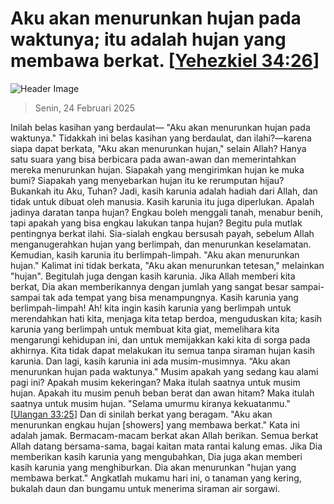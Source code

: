
# Aku akan menurunkan hujan pada waktunya; itu adalah hujan yang membawa berkat. [[Yehezkiel 34:26](http://alkitab.sabda.org/?Yehezkiel%2034:26)]

![Header Image](https://alkitab.app/slice/sunrise.jpg)

> Senin, 24 Februari 2025

Inilah belas kasihan yang berdaulat— "Aku akan menurunkan hujan pada waktunya." Tidakkah ini belas kasihan yang berdaulat, dan ilahi?—karena siapa dapat berkata, "Aku akan menurunkan hujan," selain Allah? Hanya satu suara yang bisa berbicara pada awan-awan dan memerintahkan mereka menurunkan hujan. Siapakah yang mengirimkan hujan ke muka bumi? Siapakah yang menyebarkan hujan itu ke rerumputan hijau? Bukankah itu Aku, Tuhan? Jadi, kasih karunia adalah hadiah dari Allah, dan tidak untuk dibuat oleh manusia. Kasih karunia itu juga diperlukan. Apalah jadinya daratan tanpa hujan? Engkau boleh menggali tanah, menabur benih, tapi apakah yang bisa engkau lakukan tanpa hujan? Begitu pula mutlak pentingnya berkat ilahi. Sia-sialah engkau bersusah payah, sebelum Allah menganugerahkan hujan yang berlimpah, dan menurunkan keselamatan. Kemudian, kasih karunia itu berlimpah-limpah. "Aku akan menurunkan hujan." Kalimat ini tidak berkata, "Aku akan menurunkan tetesan," melainkan "hujan". Begitulah juga dengan kasih karunia. Jika Allah memberi kita berkat, Dia akan memberikannya dengan jumlah yang sangat besar sampai-sampai tak ada tempat yang bisa menampungnya. Kasih karunia yang berlimpah-limpah! Ah! kita ingin kasih karunia yang berlimpah untuk merendahkan hati kita, menjaga kita tetap berdoa, menguduskan kita; kasih karunia yang berlimpah untuk membuat kita giat, memelihara kita mengarungi kehidupan ini, dan untuk memijakkan kaki kita di sorga pada akhirnya. Kita tidak dapat melakukan itu semua tanpa siraman hujan kasih karunia. Dan lagi, kasih karunia ini ada musim-musimnya. “Aku akan menurunkan hujan pada waktunya." Musim apakah yang sedang kau alami pagi ini? Apakah musim kekeringan? Maka itulah saatnya untuk musim hujan. Apakah itu musim penuh beban berat dan awan hitam? Maka itulah saatnya untuk musim hujan. "Selama umurmu kiranya kekuatanmu." [[Ulangan 33:25](http://alkitab.sabda.org/?Ulangan%2033:25)] Dan di sinilah berkat yang beragam. "Aku akan menurunkan engkau hujan [showers] yang membawa berkat." Kata ini adalah jamak. Bermacam-macam berkat akan Allah berikan. Semua berkat Allah datang bersama-sama, bagai kaitan mata rantai kalung emas. Jika Dia memberikan kasih karunia yang mengubahkan, Dia juga akan memberi kasih karunia yang menghiburkan. Dia akan menurunkan "hujan yang membawa berkat." Angkatlah mukamu hari ini, o tanaman yang kering, bukalah daun dan bungamu untuk menerima siraman air sorgawi.
    